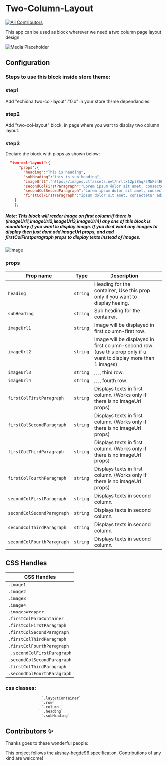 <!-- 📢 Use this project, [contribute](https://github.com/{OrganizationName}/{AppName}) to it or open issues to help evolve it using [Store Discussion](https://github.com/vtex-apps/store-discussion). -->

# Two-Column-Layout

<!-- DOCS-IGNORE:start -->
<!-- ALL-CONTRIBUTORS-BADGE:START - Do not remove or modify this section -->
[![All Contributors](https://img.shields.io/badge/all_contributors-0-orange.svg?style=flat-square)](#contributors-)
<!-- ALL-CONTRIBUTORS-BADGE:END -->
<!-- DOCS-IGNORE:end -->

This app can be used as block wherever we need a two column page layout design.

![Media Placeholder](https://user-images.githubusercontent.com/91450011/148222699-dac06c39-d305-41b7-844f-b0d1f31aa7c1.png)

## Configuration 
### Steps to use this block inside store theme:


### step1
Add "echidna.two-col-layout":"0.x" in your store theme dependancies.

### step2
Add "two-col-layout" block, in page where you want to display two column layout.

### step3
Declare the block with props as shown below:
```json
  "two-col-layout":{
      "props":{
        "heading":"This is heading",
        "subHeading":"this is sub heading",
        "imageUrl1":"https://images.ctfassets.net/hrltx12pl8hq/3MbF54EhWUhsXunc5Keueb/60774fbbff86e6bf6776f1e17a8016b4/04-nature_721703848.jpg?fit=fill&w=480&h=270",
        "secondColFirstParagraph":"Lorem ipsum dolor sit amet, consectetur adipiscing elit. Vestibulum,Lorem Ipsum is simply dummy text of the printing and typesetting ",
        "secondColSecondParagraph":"Lorem ipsum dolor sit amet, consectetur adipiscing elit. Vestibulum,Lorem Ipsum is simply dummy text of the printing and typesetting ",
        "firstColFirstParagraph":"ipsum dolor sit amet, consectetur adipiscing elit. Vestibulum,Lorem Ipsum is simply dummy text of the printing and typesetting industry"
    }
    },
```
##### Note: This block will render image on first column if there is (imageUrl1,imageUrl2,imageUrl3,imageUrl4) any one of this block is mandatory if you want to display image. If you dont want any images to display then just dont add imageUrl props, and add firstColFirstparagraph props to display texts instead of images.

![image](https://user-images.githubusercontent.com/91450011/148226979-3cd421d1-fd91-4e83-9163-593d703f87bd.png)


### props

| Prop name    | Type            | Description    |                                                                                                                              |
| ------------ | --------------- | --------------------------------------------------------------------------------------------------------------------------------------------- | ---------- | 
| `heading`      | `string`       | Heading for the container, Use this prop only if you want to display heaing.         | 
| `subHeading`      | `string`       | Sub heading for the container.   | 
| `imageUrl1`      | `string`       |  Image will be displayed in first column-first row.         | 
| `imageUrl2`      | `string`       | Image will be displayed in first column-second row.(use this prop only if u want to display more than 1 images)      | 
| `imageUrl3`      | `string`       | ,,             ,,                      third row.     | 
| `imageUrl4`      | `string`       |  ,,             ,,                      fourth row.         | 
| `firstColFirstParagraph`      | `string`       |  Displays texts in first column. (Works only if there is no imageUrl props)         | 
| `firstColSecondParagraph`      | `string`       | Displays texts in first column.  (Works only if there is no imageUrl props)       | 
| `firstColThirdParagraph`      | `string`       | Displays texts in first column.    (Works only if there is no imageUrl props)     | 
| `firstColFourthParagraph`      | `string`       | Displays texts in first column.  (Works only if there is no imageUrl props)       | 
| `secondColFirstParagraph`      | `string`       | Displays texts in second column.         | 
| `secondColSecondParagraph`      | `string`       | Displays texts in second column.           | 
| `secondColThirdParagraph`      | `string`       | Displays texts in second column.           | 
| `secondColFourthParagraph`      | `string`       | Displays texts in second column.           | 




## CSS Handles

| CSS Handles |
| ----------- | 
| `.image1` | 
| `.image2` | 
| `.image3` | 
| `.image4` | 
| `.imagesWrapper` |
| `.firstColParaContainer` |
| `.firstColFirstParagraph` |
| `.firstColSecondParagraph` |
| `.firstColThirdParagraph` |
| `.firstColFourthParagraph` |
| ` .secondColFirstParagraph` |
| `.secondColSecondParagraph` |
| `.firstColThirdParagraph` |
| `.secondColFourthParagraph` |


### css classes:
                    `.layoutContainer`
                    `.row`
                    `.column `
                   ` .heading`
                    `.subHeading`

<!-- DOCS-IGNORE:start -->

## Contributors ✨

Thanks goes to these wonderful people:

<!-- ALL-CONTRIBUTORS-LIST:START - Do not remove or modify this section -->
<!-- prettier-ignore-start -->
<!-- markdownlint-disable -->
<!-- markdownlint-enable -->
<!-- prettier-ignore-end -->
<!-- ALL-CONTRIBUTORS-LIST:END -->

This project follows the [akshay-hegde96 ](https://github.com/akshay-hegde96) specification. Contributions of any kind are welcome!

<!-- DOCS-IGNORE:end -->




